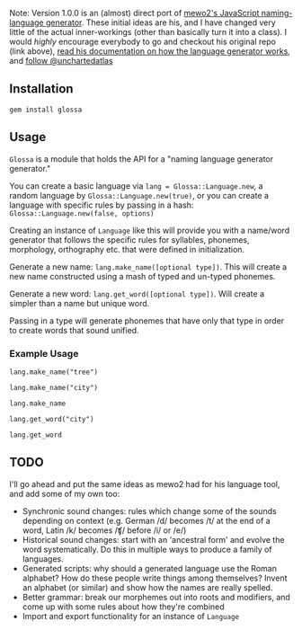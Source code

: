 Note: Version 1.0.0 is an (almost) direct port of [mewo2's JavaScript naming-language generator](https://github.com/mewo2/naming-language). These initial ideas are his, and I have changed very little of the actual inner-workings (other than basically turn it into a class). I would _*highly*_ encourage everybody to go and checkout his original repo (link above), [read his documentation on how the language generator works](http://mewo2.com/notes/naming-language/), and [follow @unchartedatlas](https://twitter.com/unchartedatlas)

## Installation

`gem install glossa`

## Usage

`Glossa` is a module that holds the API for a "naming language generator generator."

You can create a basic language via `lang = Glossa::Language.new`, a random language by `Glossa::Language.new(true)`, or you can create a language with specific rules by passing in a hash: `Glossa::Language.new(false, options)`

Creating an instance of `Language` like this will provide you with a name/word generator that follows the specific rules for syllables, phonemes, morphology, orthography etc. that were defined in initialization.

Generate a new name: `lang.make_name([optional type])`. This will create a new name constructed using a mash of typed and un-typed phonemes.

Generate a new word: `lang.get_word([optional type])`. Will create a simpler than a name but unique word.

Passing in a type will generate phonemes that have only that type in order to create words that sound unified.

### Example Usage

`lang.make_name("tree")`

`lang.make_name("city")`

`lang.make_name`

`lang.get_word("city")`

`lang.get_word`

## TODO

I'll go ahead and put the same ideas as mewo2 had for his language tool, and add some of my own too:

* Synchronic sound changes: rules which change some of the sounds depending on context (e.g. German /d/ becomes /t/ at the end of a word, Latin /k/ becomes /ʧ/ before /i/ or /e/)
* Historical sound changes: start with an 'ancestral form' and evolve the word systematically. Do this in multiple ways to produce a family of languages.
* Generated scripts: why should a generated language use the Roman alphabet? How do these people write things among themselves? Invent an alphabet (or similar) and show how the names are really spelled.
* Better grammar: break our morphemes out into roots and modifiers, and come up with some rules about how they're combined
* Import and export functionality for an instance of `Language`
